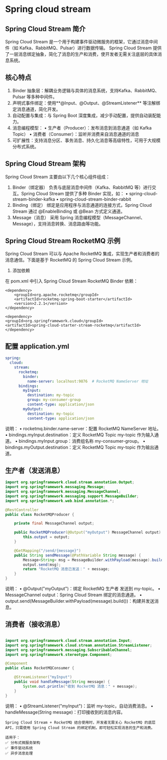 # Spring cloud stream


## Spring Cloud Stream 简介

Spring Cloud Stream 是一个用于构建事件驱动微服务的框架，它通过消息中间件（如 Kafka、RabbitMQ、Pulsar）进行数据传输。
Spring Cloud Stream 提供了一层消息绑定抽象，简化了消息的生产和消费，使开发者无需关注底层的具体消息系统。

## 核心特点
1.	Binder 抽象层：解耦业务逻辑与具体的消息系统，支持Kafka、RabbitMQ、Pulsar 等多种中间件。
2.	声明式事件绑定：使用**@Input、@Output、@StreamListener** 等注解绑定消息通道，简化开发。
3.	自动配置与集成：与 Spring Boot 深度集成，减少手动配置，提供自动装配能力。
4.	消息编程模型：
•	生产者（Producer）：发布消息到消息通道（如 Kafka Topic）
•	消费者（Consumer）：监听并消费来自消息通道的消息
5.	可扩展性：支持消息分区、事务消息、持久化消息等高级特性，可用于大规模分布式系统。

## Spring Cloud Stream 架构

Spring Cloud Stream 主要由以下几个核心组件组成：
1.	Binder（绑定器）
负责与底层消息中间件（Kafka、RabbitMQ 等）进行交互。Spring Cloud Stream 提供了多种 Binder 实现，如：
•	spring-cloud-stream-binder-kafka
•	spring-cloud-stream-binder-rabbit
2.	Binding（绑定）
绑定是应用程序与消息通道的连接方式，Spring Cloud Stream 通过 @EnableBinding 或 @Bean 方式定义通道。
3.	Message（消息）
采用 Spring 消息编程模型（MessageChannel、Message），支持消息转换、消息路由等功能。

## Spring Cloud Stream RocketMQ 示例

Spring Cloud Stream 可以与 Apache RocketMQ 集成，实现生产者和消费者的消息通信。下面是基于 RocketMQ 的 Spring Cloud Stream 示例。


1. 添加依赖

在 pom.xml 中引入 Spring Cloud Stream RocketMQ Binder 依赖：
```
<dependency>
    <groupId>org.apache.rocketmq</groupId>
    <artifactId>rocketmq-spring-boot-starter</artifactId>
    <version>2.2.1</version>
</dependency>

<dependency>
<groupId>org.springframework.cloud</groupId>
<artifactId>spring-cloud-starter-stream-rocketmq</artifactId>
</dependency>
```

## 配置 application.yml

```yaml
spring:
  cloud:
    stream:
      rocketmq:
        binder:
          name-server: localhost:9876  # RocketMQ NameServer 地址
      bindings:
        myInput:
          destination: my-topic
          group: my-consumer-group
          content-type: application/json
        myOutput:
          destination: my-topic
          content-type: application/json
```
说明：
•	rocketmq.binder.name-server：配置 RocketMQ NameServer 地址。
•	bindings.myInput.destination：定义 RocketMQ Topic my-topic 作为输入通道。
•	bindings.myInput.group：消费组名称 my-consumer-group。
•	bindings.myOutput.destination：定义 RocketMQ Topic my-topic 作为输出通道。

## 生产者（发送消息）

```java
import org.springframework.cloud.stream.annotation.Output;
import org.springframework.messaging.Message;
import org.springframework.messaging.MessageChannel;
import org.springframework.messaging.support.MessageBuilder;
import org.springframework.web.bind.annotation.*;

@RestController
public class RocketMQProducer {

    private final MessageChannel output;

    public RocketMQProducer(@Output("myOutput") MessageChannel output) {
        this.output = output;
    }

    @GetMapping("/send/{message}")
    public String sendMessage(@PathVariable String message) {
        Message<String> msg = MessageBuilder.withPayload(message).build();
        output.send(msg);
        return "RocketMQ 消息已发送：" + message;
    }
}
```

说明：
•	@Output("myOutput")：绑定 RocketMQ 生产者 发送到 my-topic。
•	MessageChannel output：Spring Cloud Stream 绑定的消息通道。
•	output.send(MessageBuilder.withPayload(message).build())：构建并发送消息。

## 消费者（接收消息）

```java

import org.springframework.cloud.stream.annotation.Input;
import org.springframework.cloud.stream.annotation.StreamListener;
import org.springframework.messaging.SubscribableChannel;
import org.springframework.stereotype.Component;

@Component
public class RocketMQConsumer {

    @StreamListener("myInput")
    public void handleMessage(String message) {
        System.out.println("收到 RocketMQ 消息：" + message);
    }
}
```
说明：
        •	@StreamListener("myInput")：监听 my-topic，自动消费消息。
        •	handleMessage(String message)：打印接收到的消息内容。
```
Spring Cloud Stream + RocketMQ 结合使用时，开发者无需关心 RocketMQ 的底层 API，只需使用 Spring Cloud Stream 的绑定机制，即可轻松实现消息的生产和消费。

适用于：
✅ 分布式微服务架构
✅ 事件驱动系统
✅ 异步消息处理
